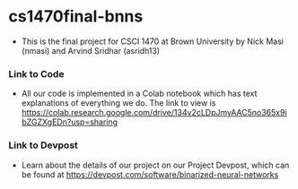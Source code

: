 # cs1470final-bnns
- This is the final project for CSCI 1470 at Brown University by Nick Masi (nmasi) and Arvind Sridhar (asridh13)

### Link to Code
- All our code is implemented in a Colab notebook which has text explanations of everything we do. The link to view is https://colab.research.google.com/drive/134v2cLDpJmyAAC5no365x9ibZGZXgEDn?usp=sharing


### Link to Devpost
- Learn about the details of our project on our Project Devpost, which can be found at https://devpost.com/software/binarized-neural-networks

